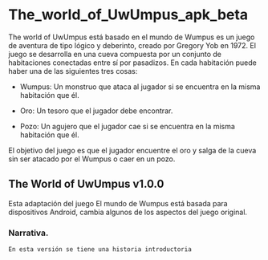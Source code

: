 # The_world_of_UwUmpus_apk_beta
The world of UwUmpus está basado en el mundo de Wumpus es un juego de aventura de tipo lógico y deberinto, creado por Gregory Yob en 1972. El juego se desarrolla en una cueva compuesta por un conjunto de habitaciones conectadas entre sí por pasadizos. En cada habitación puede haber una de las siguientes tres cosas:

* Wumpus: Un monstruo que ataca al jugador si se encuentra en la misma habitación que él.

* Oro: Un tesoro que el jugador debe encontrar.

* Pozo: Un agujero que el jugador cae si se encuentra en la misma habitación que él.

El objetivo del juego es que el jugador encuentre el oro y salga de la cueva sin ser atacado por el Wumpus o caer en un pozo.

## The World of UwUmpus v1.0.0

Esta adaptación del juego El mundo de Wumpus está basada para dispositivos Android, cambia algunos de los aspectos del juego original. 

### Narrativa.
    
    En esta versión se tiene una historia introductoria 
